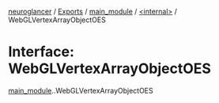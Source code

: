 [neuroglancer](../README.md) / [Exports](../modules.md) / [main\_module](../modules/main_module.md) / [<internal\>](../modules/main_module._internal_.md) / WebGLVertexArrayObjectOES

# Interface: WebGLVertexArrayObjectOES

[main_module](../modules/main_module.md).[<internal>](../modules/main_module._internal_.md).WebGLVertexArrayObjectOES
